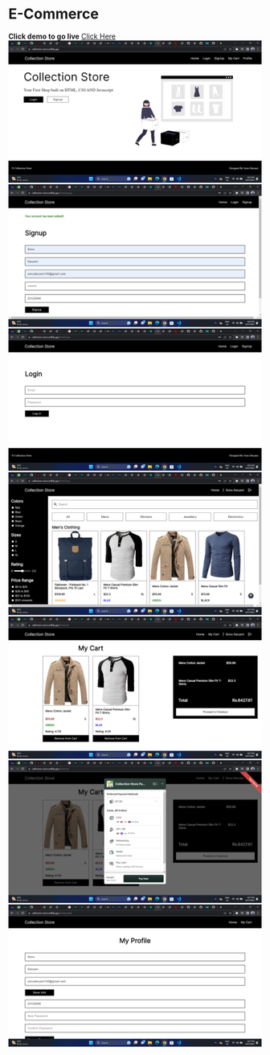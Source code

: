 # E-Commerce 
**Click demo to go live**
[Click Here](https://collection-store.netlify.app)
![image](https://github.com/sonu7524/Ecommerce-Site/blob/master/Screenshot%20(58).png)
![image](https://github.com/sonu7524/Ecommerce-Site/blob/master/Screenshot%20(60).png)
![image](https://github.com/sonu7524/Ecommerce-Site/blob/master/Screenshot%20(61).png)
![image](https://github.com/sonu7524/Ecommerce-Site/blob/master/Screenshot%20(62).png)
![image](https://github.com/sonu7524/Ecommerce-Site/blob/master/Screenshot%20(63).png)
![image](https://github.com/sonu7524/Ecommerce-Site/blob/master/Screenshot%20(64).png)
![image](https://github.com/sonu7524/Ecommerce-Site/blob/master/Screenshot%20(65).png)

